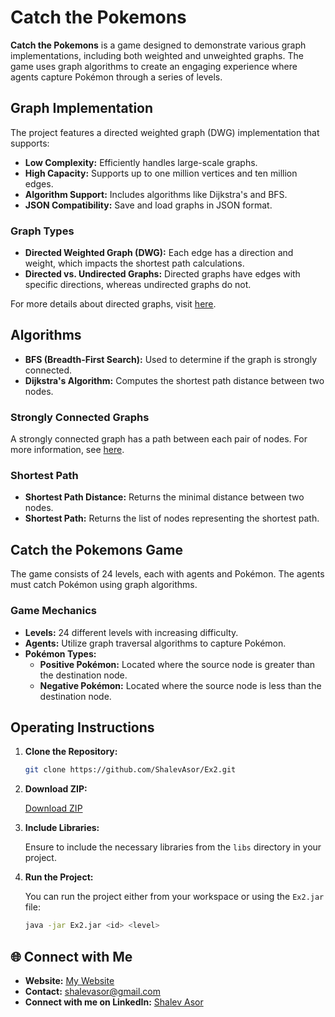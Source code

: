 # Catch the Pokemons

**Catch the Pokemons** is a game designed to demonstrate various graph implementations, including both weighted and unweighted graphs. The game uses graph algorithms to create an engaging experience where agents capture Pokémon through a series of levels.

## Graph Implementation

The project features a directed weighted graph (DWG) implementation that supports:
- **Low Complexity:** Efficiently handles large-scale graphs.
- **High Capacity:** Supports up to one million vertices and ten million edges.
- **Algorithm Support:** Includes algorithms like Dijkstra's and BFS.
- **JSON Compatibility:** Save and load graphs in JSON format.

### Graph Types

- **Directed Weighted Graph (DWG):** Each edge has a direction and weight, which impacts the shortest path calculations.
- **Directed vs. Undirected Graphs:** Directed graphs have edges with specific directions, whereas undirected graphs do not.

For more details about directed graphs, visit [here](https://en.wikipedia.org/wiki/Directed_graph).

## Algorithms

- **BFS (Breadth-First Search):** Used to determine if the graph is strongly connected.
- **Dijkstra's Algorithm:** Computes the shortest path distance between two nodes.

### Strongly Connected Graphs

A strongly connected graph has a path between each pair of nodes. For more information, see [here](https://en.wikipedia.org/wiki/Strongly_connected_component).

### Shortest Path

- **Shortest Path Distance:** Returns the minimal distance between two nodes.
- **Shortest Path:** Returns the list of nodes representing the shortest path.

## Catch the Pokemons Game

The game consists of 24 levels, each with agents and Pokémon. The agents must catch Pokémon using graph algorithms.

### Game Mechanics

- **Levels:** 24 different levels with increasing difficulty.
- **Agents:** Utilize graph traversal algorithms to capture Pokémon.
- **Pokémon Types:**
  - **Positive Pokémon:** Located where the source node is greater than the destination node.
  - **Negative Pokémon:** Located where the source node is less than the destination node.

## Operating Instructions

1. **Clone the Repository:**

    ```sh
    git clone https://github.com/ShalevAsor/Ex2.git
    ```

2. **Download ZIP:**

    [Download ZIP](#)

3. **Include Libraries:**

   Ensure to include the necessary libraries from the `libs` directory in your project.

4. **Run the Project:**

   You can run the project either from your workspace or using the `Ex2.jar` file:

    ```sh
    java -jar Ex2.jar <id> <level>
    ```


## 🌐 Connect with Me

- **Website:** [My Website](https://shalevasor.github.io/)
- **Contact:** [shalevasor@gmail.com](mailto:shalevasor@gmail.com)
- **Connect with me on LinkedIn:** [Shalev Asor](https://www.linkedin.com/in/shalev-asor)




